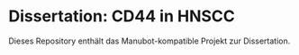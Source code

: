 # Dissertation: CD44 in HNSCC

Dieses Repository enthält das Manubot-kompatible Projekt zur Dissertation.
